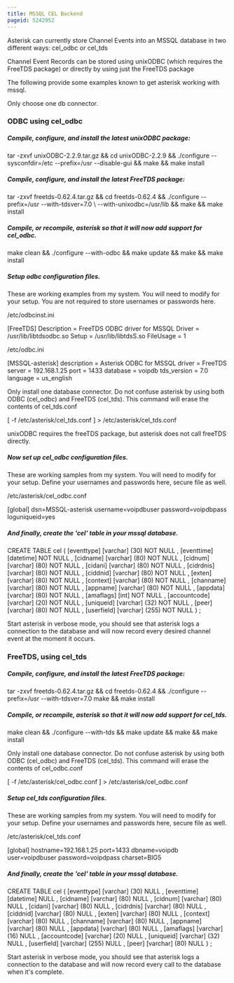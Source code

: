 ```yaml
---
title: MSSQL CEL Backend
pageid: 5242952
---
```


Asterisk can currently store Channel Events into an MSSQL database in two different ways: cel\_odbc or cel\_tds 


Channel Event Records can be stored using unixODBC (which requires the FreeTDS package)  or directly by using just the FreeTDS package  


The following provide some examples known to get asterisk working with mssql. 



Only choose one db connector.


### ODBC using cel\_odbc


##### Compile, configure, and install the latest unixODBC package:



tar -zxvf unixODBC-2.2.9.tar.gz && cd unixODBC-2.2.9 && ./configure --sysconfdir=/etc --prefix=/usr --disable-gui && make && make install 

##### Compile, configure, and install the latest FreeTDS package:



tar -zxvf freetds-0.62.4.tar.gz && cd freetds-0.62.4 && ./configure --prefix=/usr --with-tdsver=7.0 \ --with-unixodbc=/usr/lib && make && make install 

##### Compile, or recompile, asterisk so that it will now add support for cel\_odbc.



make clean && ./configure --with-odbc && make update && make && make install 

##### Setup odbc configuration files.


These are working examples from my system. You will need to modify for your setup. You are not required to store usernames or passwords here. 


/etc/odbcinst.ini



[FreeTDS]
Description = FreeTDS ODBC driver for MSSQL
Driver = /usr/lib/libtdsodbc.so
Setup = /usr/lib/libtdsS.so
FileUsage = 1

/etc/odbc.ini



[MSSQL-asterisk]
description = Asterisk ODBC for MSSQL
driver = FreeTDS
server = 192.168.1.25
port = 1433
database = voipdb
tds\_version = 7.0
language = us\_english 


Only install one database connector. Do not confuse asterisk by using both ODBC (cel\_odbc) and FreeTDS (cel\_tds). This command will erase the contents of cel\_tds.conf 



[ -f /etc/asterisk/cel\_tds.conf ] > /etc/asterisk/cel\_tds.conf 


unixODBC requires the freeTDS package, but asterisk does not call freeTDS directly. 


##### Now set up cel\_odbc configuration files.


These are working samples from my system. You will need to modify for your setup. Define your usernames and passwords here, secure file as well. 


/etc/asterisk/cel\_odbc.conf



[global]
dsn=MSSQL-asterisk
username=voipdbuser
password=voipdbpass
loguniqueid=yes 

##### And finally, create the 'cel' table in your mssql database.



CREATE TABLE cel (
 [eventtype] [varchar] (30) NOT NULL , 
 [eventtime] [datetime] NOT NULL , 
 [cidname] [varchar] (80) NOT NULL , 
 [cidnum] [varchar] (80) NOT NULL , 
 [cidani] [varchar] (80) NOT NULL , 
 [cidrdnis] [varchar] (80) NOT NULL , 
 [ciddnid] [varchar] (80) NOT NULL , 
 [exten] [varchar] (80) NOT NULL ,
 [context] [varchar] (80) NOT NULL , 
 [channame] [varchar] (80) NOT NULL ,
 [appname] [varchar] (80) NOT NULL ,
 [appdata] [varchar] (80) NOT NULL ,
 [amaflags] [int] NOT NULL , 
 [accountcode] [varchar] (20) NOT NULL , 
 [uniqueid] [varchar] (32) NOT NULL , 
 [peer] [varchar] (80) NOT NULL ,
 [userfield] [varchar] (255) NOT NULL 
) ;

Start asterisk in verbose mode, you should see that asterisk logs a connection to the database and will now record every desired channel event at the moment it occurs.


### FreeTDS, using cel\_tds


##### Compile, configure, and install the latest FreeTDS package:



tar -zxvf freetds-0.62.4.tar.gz && cd freetds-0.62.4 && ./configure --prefix=/usr --with-tdsver=7.0 make && make install 

##### Compile, or recompile, asterisk so that it will now add support for cel\_tds.



make clean && ./configure --with-tds && make update && make && make install 


Only install one database connector. Do not confuse asterisk by using both ODBC (cel\_odbc) and FreeTDS (cel\_tds). This command will erase the contents of cel\_odbc.conf 



[ -f /etc/asterisk/cel\_odbc.conf ] > /etc/asterisk/cel\_odbc.conf 

##### Setup cel\_tds configuration files.


These are working samples from my system. You will need to modify for your setup. Define your usernames and passwords here, secure file as well. 


/etc/asterisk/cel\_tds.conf



[global]
hostname=192.168.1.25
port=1433 
dbname=voipdb 
user=voipdbuser 
password=voipdpass 
charset=BIG5

##### And finally, create the 'cel' table in your mssql database.



CREATE TABLE cel ( 
 [eventtype] [varchar] (30) NULL ,
 [eventtime] [datetime] NULL , 
 [cidname] [varchar] (80) NULL , 
 [cidnum] [varchar] (80) NULL , 
 [cidani] [varchar] (80) NULL ,
 [cidrdnis] [varchar] (80) NULL , 
 [ciddnid] [varchar] (80) NULL ,
 [exten] [varchar] (80) NULL , 
 [context] [varchar] (80) NULL , 
 [channame] [varchar] (80) NULL ,
 [appname] [varchar] (80) NULL ,
 [appdata] [varchar] (80) NULL , 
 [amaflags] [varchar] (16) NULL , 
 [accountcode] [varchar] (20) NULL ,
 [uniqueid] [varchar] (32) NULL , 
 [userfield] [varchar] (255) NULL , 
 [peer] [varchar] (80) NULL 
) ;

Start asterisk in verbose mode, you should see that asterisk logs a connection to the database and will now record every call to the database when it's complete.

